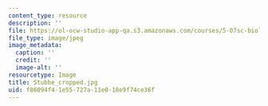 ```yaml
---
content_type: resource
description: ''
file: https://ol-ocw-studio-app-qa.s3.amazonaws.com/courses/5-07sc-biological-chemistry-i-fall-2013/f86094f41e55727a11e018e9f74ce36f_Stubbe_cropped.jpg
file_type: image/jpeg
image_metadata:
  caption: ''
  credit: ''
  image-alt: ''
resourcetype: Image
title: Stubbe_cropped.jpg
uid: f86094f4-1e55-727a-11e0-18e9f74ce36f
---
```

